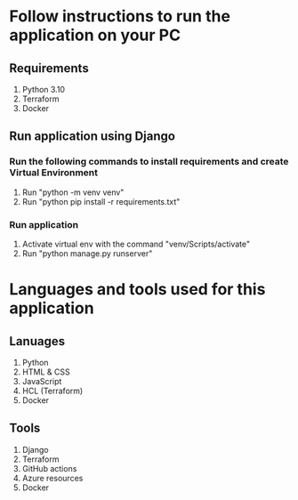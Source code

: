 # Follow instructions to run the application on your PC
## Requirements
1. Python 3.10
2. Terraform
3. Docker

## Run application using Django
### Run the following commands to install requirements and create Virtual Environment
1. Run "python -m venv venv"
2. Run "python pip install -r requirements.txt"

### Run application
1. Activate virtual env with the command "venv/Scripts/activate"
2. Run "python manage.py runserver"

# Languages and tools used for this application
## Lanuages
1. Python
2. HTML & CSS
3. JavaScript
4. HCL (Terraform)
5. Docker

## Tools
1. Django
2. Terraform
3. GitHub actions
4. Azure resources
5. Docker